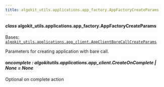 ```yaml
---
title: algokit_utils.applications.app_factory.AppFactoryCreateParams
---
```


#### _class_ algokit_utils.applications.app_factory.AppFactoryCreateParams

Bases: [`algokit_utils.applications.app_client.AppClientBareCallCreateParams`](/reference/algokit-utils-py/api/applications/app_client/appclientbarecallcreateparams/#algokit_utils.applications.app_client.AppClientBareCallCreateParams)

Parameters for creating application with bare call.

#### on*complete *: algokit*utils.applications.app_client.CreateOnComplete | None* _= None_

Optional on complete action
